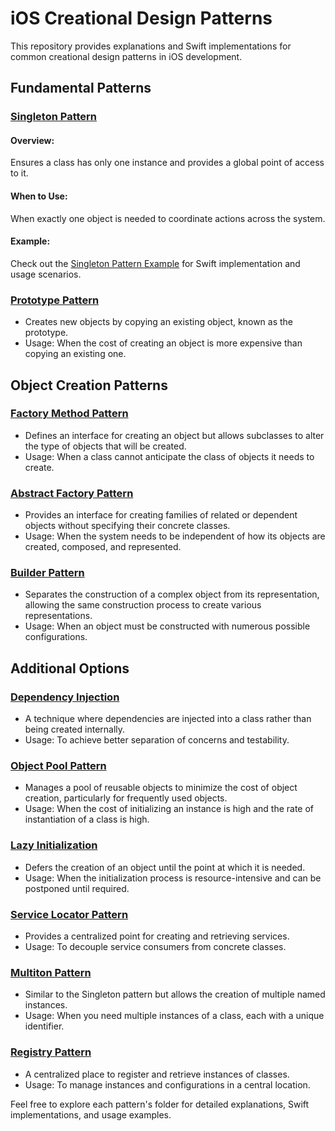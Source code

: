 # iOS Creational Design Patterns

This repository provides explanations and Swift implementations for common creational design patterns in iOS development.

## Fundamental Patterns

### [Singleton Pattern](./01-Singleton)

####    Overview:
Ensures a class has only one instance and provides a global point of access to it.

#### When to Use:
When exactly one object is needed to coordinate actions across the system.

#### Example:
Check out the [Singleton Pattern Example](./01-Singleton/README.md) for Swift implementation and usage scenarios.

### [Prototype Pattern](./02-Prototype)
- Creates new objects by copying an existing object, known as the prototype.
- Usage: When the cost of creating an object is more expensive than copying an existing one.

## Object Creation Patterns

### [Factory Method Pattern](./03-FactoryMethod)
- Defines an interface for creating an object but allows subclasses to alter the type of objects that will be created.
- Usage: When a class cannot anticipate the class of objects it needs to create.

### [Abstract Factory Pattern](./04-AbstractFactory)
- Provides an interface for creating families of related or dependent objects without specifying their concrete classes.
- Usage: When the system needs to be independent of how its objects are created, composed, and represented.

### [Builder Pattern](./05-Builder)
- Separates the construction of a complex object from its representation, allowing the same construction process to create various representations.
- Usage: When an object must be constructed with numerous possible configurations.

## Additional Options

### [Dependency Injection](./06-DependencyInjection)
- A technique where dependencies are injected into a class rather than being created internally.
- Usage: To achieve better separation of concerns and testability.

### [Object Pool Pattern](./07-ObjectPool)
- Manages a pool of reusable objects to minimize the cost of object creation, particularly for frequently used objects.
- Usage: When the cost of initializing an instance is high and the rate of instantiation of a class is high.

### [Lazy Initialization](./08-LazyInitialization)
- Defers the creation of an object until the point at which it is needed.
- Usage: When the initialization process is resource-intensive and can be postponed until required.

### [Service Locator Pattern](./09-ServiceLocator)
- Provides a centralized point for creating and retrieving services.
- Usage: To decouple service consumers from concrete classes.

### [Multiton Pattern](./10-Multition)
- Similar to the Singleton pattern but allows the creation of multiple named instances.
- Usage: When you need multiple instances of a class, each with a unique identifier.

### [Registry Pattern](./11-Registry/)
- A centralized place to register and retrieve instances of classes.
- Usage: To manage instances and configurations in a central location.

Feel free to explore each pattern's folder for detailed explanations, Swift implementations, and usage examples.
